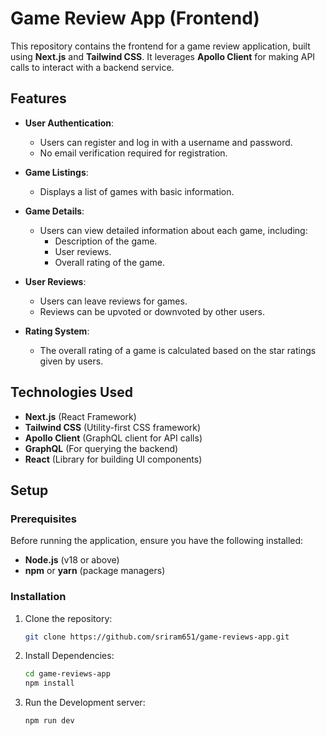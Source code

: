 # Game Review App (Frontend)

This repository contains the frontend for a game review application, built using **Next.js** and **Tailwind CSS**. It leverages **Apollo Client** for making API calls to interact with a backend service.

## Features

- **User Authentication**: 
  - Users can register and log in with a username and password.
  - No email verification required for registration.

- **Game Listings**: 
  - Displays a list of games with basic information.

- **Game Details**: 
  - Users can view detailed information about each game, including:
    - Description of the game.
    - User reviews.
    - Overall rating of the game.

- **User Reviews**: 
  - Users can leave reviews for games.
  - Reviews can be upvoted or downvoted by other users.

- **Rating System**: 
  - The overall rating of a game is calculated based on the star ratings given by users.

## Technologies Used

- **Next.js** (React Framework)
- **Tailwind CSS** (Utility-first CSS framework)
- **Apollo Client** (GraphQL client for API calls)
- **GraphQL** (For querying the backend)
- **React** (Library for building UI components)

## Setup

### Prerequisites

Before running the application, ensure you have the following installed:

- **Node.js** (v18 or above)
- **npm** or **yarn** (package managers)

### Installation

1. Clone the repository:
   ```bash
   git clone https://github.com/sriram651/game-reviews-app.git
   ```
2. Install Dependencies:
   ```bash
   cd game-reviews-app
   npm install
   ```
3. Run the Development server:
   ```bash
   npm run dev
   ```
